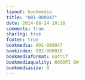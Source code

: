 ```yaml
---
layout: bookmedia
title: "001-000047"
date: 2014-08-24 10:18
comments: true
sharing: true
footer: true
bookmedia: 001-000047
bookindex: 002-000018
bookmediaformat: outtif
bookmediaquality: 600DPI BW
bookmediasize: 0
---
```


